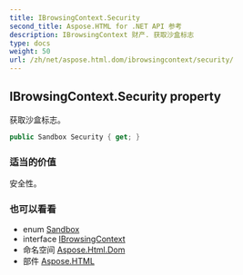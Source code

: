 ```yaml
---
title: IBrowsingContext.Security
second_title: Aspose.HTML for .NET API 参考
description: IBrowsingContext 财产. 获取沙盒标志
type: docs
weight: 50
url: /zh/net/aspose.html.dom/ibrowsingcontext/security/
---
```

## IBrowsingContext.Security property

获取沙盒标志。

```csharp
public Sandbox Security { get; }
```

### 适当的价值

安全性。

### 也可以看看

* enum [Sandbox](../../../aspose.html/sandbox/)
* interface [IBrowsingContext](../)
* 命名空间 [Aspose.Html.Dom](../../ibrowsingcontext/)
* 部件 [Aspose.HTML](../../../)


